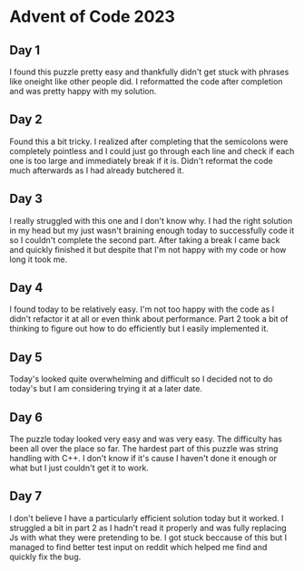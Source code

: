 # Advent of Code 2023

## Day 1
I found this puzzle pretty easy and thankfully didn't get stuck with phrases like oneight like other people did. I reformatted the code after completion and was pretty happy with my solution.

## Day 2
Found this a bit tricky. I realized after completing that the semicolons were completely pointless and I could just go through each line and check if each one is too large and immediately break if it is. Didn't reformat the code much afterwards as I had already butchered it.

## Day 3
I really struggled with this one and I don't know why. I had the right solution in my head but my just wasn't braining enough today to successfully code it so I couldn't complete the second part. After taking a break I came back and quickly finished it but despite that I'm not happy with my code or how long it took me.

## Day 4
I found today to be relatively easy. I'm not too happy with the code as I didn't refactor it at all or even think about performance. Part 2 took a bit of thinking to figure out how to do efficiently but I easily implemented it.

## Day 5
Today's looked quite overwhelming and difficult so I decided not to do today's but I am considering trying it at a later date.

## Day 6
The puzzle today looked very easy and was very easy. The difficulty has been all over the place so far. The hardest part of this puzzle was string handling with C++. I don't know if it's cause I haven't done it enough or what but I just couldn't get it to work.

## Day 7
I don't believe I have a particularly efficient solution today but it worked. I struggled a bit in part 2 as I hadn't read it properly and was fully replacing Js with what they were pretending to be. I got stuck beccause of this but I managed to find better test input on reddit which helped me find and quickly fix the bug.
